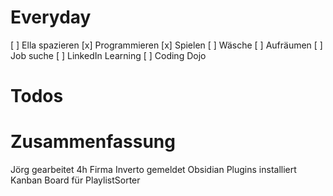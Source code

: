 # Everyday
[  ] Ella spazieren
[x] Programmieren
[x] Spielen
[  ] Wäsche
[  ] Aufräumen
[  ] Job suche
[  ] LinkedIn Learning
[  ] Coding Dojo

# Todos


# Zusammenfassung
Jörg gearbeitet 4h
Firma Inverto gemeldet
Obsidian Plugins installiert
Kanban Board für PlaylistSorter
